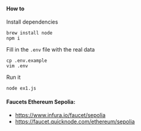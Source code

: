 #### How to

Install dependencies
```
brew install node
npm i
```

Fill in the `.env` file with the real data
```
cp .env.example
vim .env
```

Run it
```
node ex1.js
```

#### Faucets Ethereum Sepolia:
  * https://www.infura.io/faucet/sepolia
  * https://faucet.quicknode.com/ethereum/sepolia
